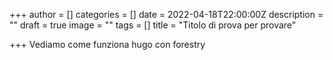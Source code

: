 +++
author = []
categories = []
date = 2022-04-18T22:00:00Z
description = ""
draft = true
image = ""
tags = []
title = "Titolo di prova per provare"

+++
Vediamo come funziona hugo con forestry
